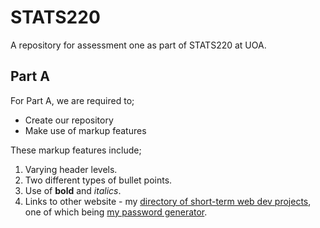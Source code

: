 # STATS220
A repository for assessment one as part of STATS220 at UOA.

## Part A
For Part A, we are required to;
* Create our repository
* Make use of markup features

These markup features include;
1. Varying header levels.
2. Two different types of bullet points.
3. Use of **bold** and *italics*.
4. Links to other website - my [directory of short-term web dev projects](https://github.com/gLevaa/frontend-mentor), one of which being [my password generator](https://enchanting-sunshine-da25f7.netlify.app/).
